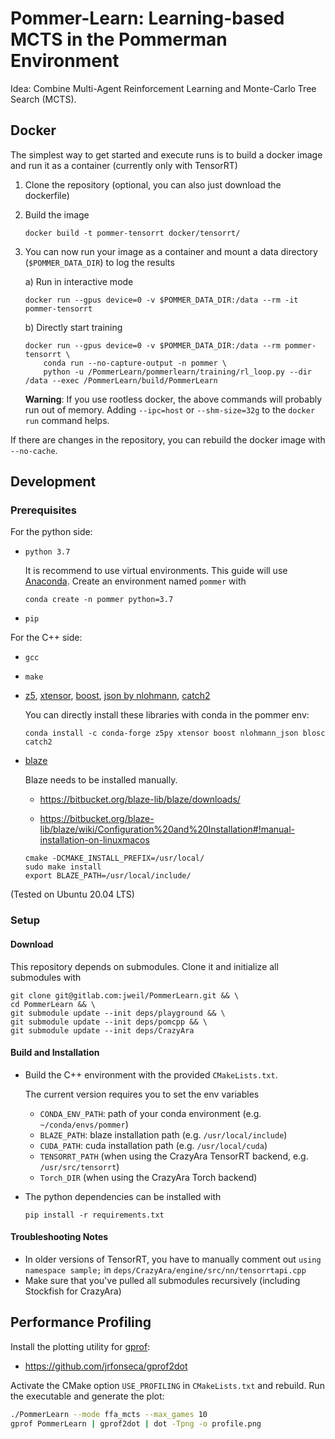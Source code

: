 # Pommer-Learn: Learning-based MCTS in the Pommerman Environment

Idea: Combine Multi-Agent Reinforcement Learning and Monte-Carlo Tree Search (MCTS).

## Docker

The simplest way to get started and execute runs is to build a docker image and run it as a container
(currently only with TensorRT)

1. Clone the repository (optional, you can also just download the dockerfile)
2. Build the image
    ```
    docker build -t pommer-tensorrt docker/tensorrt/
    ```
3. You can now run your image as a container and mount a data directory (`$POMMER_DATA_DIR`) to log the results

    a) Run in interactive mode
    ```
    docker run --gpus device=0 -v $POMMER_DATA_DIR:/data --rm -it pommer-tensorrt
    ```

    b) Directly start training
    ```
    docker run --gpus device=0 -v $POMMER_DATA_DIR:/data --rm pommer-tensorrt \
        conda run --no-capture-output -n pommer \
        python -u /PommerLearn/pommerlearn/training/rl_loop.py --dir /data --exec /PommerLearn/build/PommerLearn
    ```

    **Warning**: If you use rootless docker, the above commands will probably run out of memory. 
    Adding `--ipc=host` or `--shm-size=32g` to the `docker run` command helps. 

If there are changes in the repository, you can rebuild the docker image with `--no-cache`.

## Development

### Prerequisites

For the python side:

* `python 3.7`

    It is recommend to use virtual environments. This guide will use [Anaconda](https://www.anaconda.com/). Create an environment named `pommer` with

    ```
    conda create -n pommer python=3.7
    ```

* `pip`

For the C++ side:

* `gcc`

* `make`

* [z5](https://github.com/constantinpape/z5), [xtensor](https://github.com/xtensor-stack/xtensor), [boost](boost.org), [json by nlohmann](https://github.com/nlohmann/json/), [catch2](https://github.com/catchorg/Catch2)

    You can directly install these libraries with conda in the pommer env:

    ```
    conda install -c conda-forge z5py xtensor boost nlohmann_json blosc catch2
    ```

* [blaze](https://bitbucket.org/blaze-lib/blaze/src/master/)

    Blaze needs to be installed manually.

    * https://bitbucket.org/blaze-lib/blaze/downloads/

    * https://bitbucket.org/blaze-lib/blaze/wiki/Configuration%20and%20Installation#!manual-installation-on-linuxmacos

    ```
    cmake -DCMAKE_INSTALL_PREFIX=/usr/local/
    sudo make install
    export BLAZE_PATH=/usr/local/include/
    ```

(Tested on Ubuntu 20.04 LTS)

### Setup

#### Download

This repository depends on submodules. Clone it and initialize all submodules with

```
git clone git@gitlab.com:jweil/PommerLearn.git && \
cd PommerLearn && \
git submodule update --init deps/playground && \
git submodule update --init deps/pomcpp && \
git submodule update --init deps/CrazyAra
```

#### Build and Installation

* Build the C++ environment with the provided `CMakeLists.txt`.

    The current version requires you to set the env variables

    * `CONDA_ENV_PATH`: path of your conda environment (e.g. `~/conda/envs/pommer`)
    * `BLAZE_PATH`: blaze installation path (e.g. `/usr/local/include`)
    * `CUDA_PATH`: cuda installation path (e.g. `/usr/local/cuda`)
    * `TENSORRT_PATH` (when using the CrazyAra TensorRT backend, e.g. `/usr/src/tensorrt`)
    * `Torch_DIR` (when using the CrazyAra Torch backend)

* The python dependencies can be installed with

    ```
    pip install -r requirements.txt
    ```

#### Troubleshooting Notes
* In older versions of TensorRT, you have to manually comment out `using namespace sample;` in `deps/CrazyAra/engine/src/nn/tensorrtapi.cpp`
* Make sure that you've pulled all submodules recursively (including Stockfish for CrazyAra)

## Performance Profiling

Install the plotting utility for [gprof](https://ftp.gnu.org/old-gnu/Manuals/gprof-2.9.1/html_mono/gprof.html):
* https://github.com/jrfonseca/gprof2dot

Activate the CMake option `USE_PROFILING` in `CMakeLists.txt` and rebuild.
Run the executable and generate the plot:
```bash
./PommerLearn --mode ffa_mcts --max_games 10
gprof PommerLearn | gprof2dot | dot -Tpng -o profile.png
```

